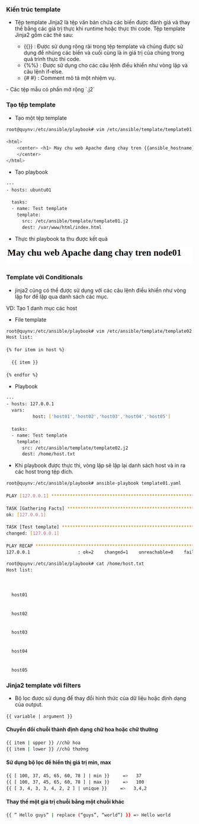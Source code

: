 ### Kiến trúc template

- Tệp template Jinja2 là tệp văn bản chứa các biến được đánh giá và thay thế bằng các giá trị thực khi runtime hoặc thực thi code. Tệp template Jinja2 gồm các thẻ sau:
 <ul>
  <ul>
    <li> {{}} : Được sử dụng rộng rãi trong tệp template và chúng được sử dụng để nhúng các biến và cuối cùng là in giá trị của chúng trong quá trình thực thi code.
    <li> {%%} : Được sử dụng cho các câu lệnh điều khiển như vòng lặp và câu lệnh if-else.
    <li> {# #} : Comment mô tả một nhiệm vụ.
      </ul>
  </ul>
- Các tệp mẫu có phần mở rộng `.j2`


### Tạo tệp template

- Tạo một tệp template

```sh
root@quynv:/etc/ansible/playbook# vim /etc/ansible/template/template01.j2 

<html>
    <center> <h1> May chu web Apache đang chay tren {{ansible_hostname}} </h1>
    </center>
</html>
```

- Tạo playbook

```sh
---
- hosts: ubuntu01

  tasks:
  - name: Test template
    template:
      src: /etc/ansible/template/template01.j2
      dest: /var/www/html/index.html
```
- Thực thi playbook ta thu được kết quả

<img src="https://github.com/lean15998/Ansible/blob/main/image/08.png">

### Template với Conditionals

- jinja2 cũng có thể được sử dụng với các câu lệnh điều khiển như vòng lặp for để lặp qua danh sách các mục.

VD: Tạo 1 danh mục các host

- File template
```sh
root@quynv:/etc/ansible/playbook# vim /etc/ansible/template/template02.j2 
Host list:

{% for item in host %}

  {{ item }}

{% endfor %}
```
- Playbook

```sh
---
- hosts: 127.0.0.1
  vars:
          host: ['host01','host02','host03','host04','host05']

  tasks:
  - name: Test template
    template:
      src: /etc/ansible/template/template02.j2
      dest: /home/host.txt
```

- Khi playbook được thực thi, vòng lặp sẽ lặp lại danh sách host và in ra các host trong tệp đích.

```sh
root@quynv:/etc/ansible/playbook# ansible-playbook template01.yaml 

PLAY [127.0.0.1] *********************************************************************************************************************************************************

TASK [Gathering Facts] ***************************************************************************************************************************************************
ok: [127.0.0.1]

TASK [Test template] *****************************************************************************************************************************************************
changed: [127.0.0.1]

PLAY RECAP ***************************************************************************************************************************************************************
127.0.0.1                  : ok=2    changed=1    unreachable=0    failed=0    skipped=0    rescued=0    ignored=0   

```
```sh
root@quynv:/etc/ansible/playbook# cat /home/host.txt 
Host list:



  host01


  host02


  host03


  host04


  host05
```

### Jinja2 template với filters


- Bộ lọc được sử dụng để thay đổi hình thức của dữ liệu hoặc định dạng của output.

`{{ variable | argument }}`

#### Chuyển đổi chuỗi thành định dạng chữ hoa hoặc chữ thường

```sh
{{ item | upper }} //chữ hoa
{{ item | lower }} //chũ thường
```

#### Sử dụng bộ lọc để hiển thị giá trị min, max

```sh
{{ [ 100, 37, 45, 65, 60, 78 ] | min }}     =>   37
{{ [ 100, 37, 45, 65, 60, 78 ] | max }}     =>   100
{{ [ 3, 4, 3, 3, 4, 2, 2 ] | unique }}     =>   3,4,2
```
####  Thay thế một giá trị chuỗi bằng một chuỗi khác

```sh
{{ ” Hello guys” | replace (“guys”, “world”) }} => Hello world
```


